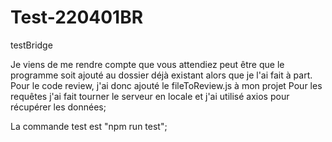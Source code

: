 # Test-220401BR
testBridge

Je viens de me rendre compte que vous attendiez peut être que le programme soit ajouté au dossier déjà existant alors que je l'ai fait à part.
Pour le code review, j'ai donc ajouté le fileToReview.js à mon projet
Pour les requêtes j'ai fait tourner le serveur en locale et j'ai utilisé axios pour récupérer les données;

La commande test est "npm run test";
